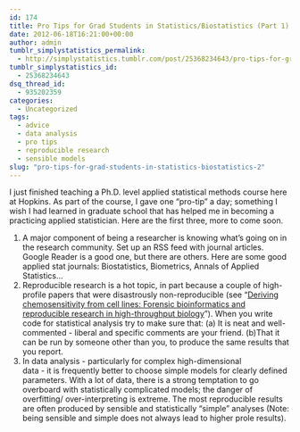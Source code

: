 ```yaml
---
id: 174
title: Pro Tips for Grad Students in Statistics/Biostatistics (Part 1)
date: 2012-06-18T16:21:00+00:00
author: admin
tumblr_simplystatistics_permalink:
  - http://simplystatistics.tumblr.com/post/25368234643/pro-tips-for-grad-students-in-statistics-biostatistics
tumblr_simplystatistics_id:
  - 25368234643
dsq_thread_id:
  - 935202359
categories:
  - Uncategorized
tags:
  - advice
  - data analysis
  - pro tips
  - reproducible research
  - sensible models
slug: "pro-tips-for-grad-students-in-statistics-biostatistics-2"
---
```

<div>
  I just finished teaching a Ph.D. level applied statistical methods course here at Hopkins. As part of the course, I gave one &#8220;pro-tip&#8221; a day; something I wish I had learned in graduate school that has helped me in becoming a practicing applied statistician. Here are the first three, more to come soon. 
</div>

  1. A major component of being a researcher is knowing what&#8217;s going on in the research community. Set up an RSS feed with journal articles. Google Reader is a good one, but there are others. Here are some good applied stat journals: Biostatistics, Biometrics, Annals of Applied Statistics&#8230;
  2. Reproducible research is a hot topic, in part because a couple of high-profile papers that were disastrously non-reproducible (see &#8220;<a href="http://projecteuclid.org/DPubS?service=UI&version=1.0&verb=Display&handle=euclid.aoas/1267453942" target="_blank">Deriving chemosensitivity from cell lines: Forensic bioinformatics and reproducible research in high-throughput biology</a>&#8221;). When you write code for statistical analysis try to make sure that: (a) It is neat and well-commented - liberal and specific comments are your friend. (b)That it can be run by someone other than you, to produce the same results that you report.
  3. In data analysis - particularly for complex high-dimensional  
    data - it is frequently better to choose simple models for clearly defined parameters. With a lot of data, there is a strong temptation to go overboard with statistically complicated models; the danger of overfitting/ over-interpreting is extreme. The most reproducible results are often produced by sensible and statistically &#8220;simple&#8221; analyses (Note: being sensible and simple does not always lead to higher prole results).

